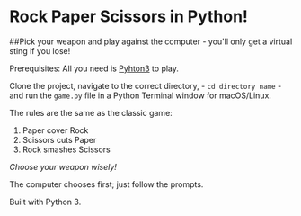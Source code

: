 # Rock Paper Scissors in Python!

##Pick your weapon and play against the computer - you'll only get a virtual sting if you lose!

Prerequisites: All you need is [Pyhton3](https://www.python.org/download/releases/3.0/) to play.

Clone the project, navigate to the correct directory, - `cd directory name` - and run the `game.py` file in a Python Terminal window for macOS/Linux.

The rules are the same as the classic game:

1. Paper cover Rock
2. Scissors cuts Paper
3. Rock smashes Scissors

*Choose your weapon wisely!*

The computer chooses first; just follow the prompts.

Built with Python 3.